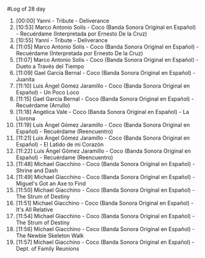 #Log of 28 day

1. [00:00] Yanni - Tribute - Deliverance
1. [10:53] Marco Antonio Solís - Coco (Banda Sonora Original en Español) - Recuérdame (Interpretada por Ernesto De la Cruz)
1. [10:55] Yanni - Tribute - Deliverance
1. [11:05] Marco Antonio Solís - Coco (Banda Sonora Original en Español) - Recuérdame (Interpretada por Ernesto De la Cruz)
1. [11:07] Marco Antonio Solís - Coco (Banda Sonora Original en Español) - Dueto a Través del Tiempo
1. [11:09] Gael García Bernal - Coco (Banda Sonora Original en Español) - Juanita
1. [11:10] Luis Ángel Gómez Jaramillo - Coco (Banda Sonora Original en Español) - Un Poco Loco
1. [11:15] Gael García Bernal - Coco (Banda Sonora Original en Español) - Recuérdame (Arrullo)
1. [11:18] Angélica Vale - Coco (Banda Sonora Original en Español) - La Llorona
1. [11:19] Luis Ángel Gómez Jaramillo - Coco (Banda Sonora Original en Español) - Recuérdame (Reencuentro)
1. [11:21] Luis Ángel Gómez Jaramillo - Coco (Banda Sonora Original en Español) - El Latido de mi Corazón
1. [11:22] Luis Ángel Gómez Jaramillo - Coco (Banda Sonora Original en Español) - Recuérdame (Reencuentro)
1. [11:48] Michael Giacchino - Coco (Banda Sonora Original en Español) - Shrine and Dash
1. [11:49] Michael Giacchino - Coco (Banda Sonora Original en Español) - Miguel's Got an Axe to Find
1. [11:50] Michael Giacchino - Coco (Banda Sonora Original en Español) - The Strum of Destiny
1. [11:51] Michael Giacchino - Coco (Banda Sonora Original en Español) - It's All Relative
1. [11:54] Michael Giacchino - Coco (Banda Sonora Original en Español) - The Strum of Destiny
1. [11:56] Michael Giacchino - Coco (Banda Sonora Original en Español) - The Newbie Skeleton Walk
1. [11:57] Michael Giacchino - Coco (Banda Sonora Original en Español) - Dept. of Family Reunions
